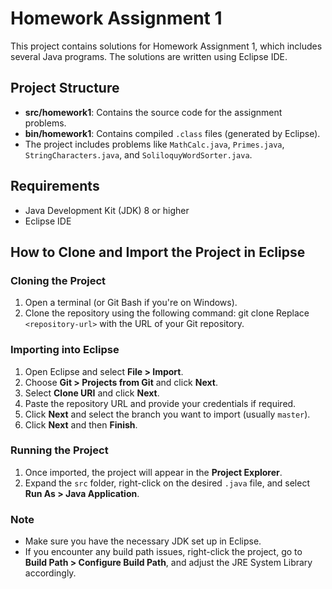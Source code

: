 # Homework Assignment 1

This project contains solutions for Homework Assignment 1, which includes several Java programs. The solutions are written using Eclipse IDE.

## Project Structure
- **src/homework1**: Contains the source code for the assignment problems.
- **bin/homework1**: Contains compiled `.class` files (generated by Eclipse).
- The project includes problems like `MathCalc.java`, `Primes.java`, `StringCharacters.java`, and `SoliloquyWordSorter.java`.

## Requirements
- Java Development Kit (JDK) 8 or higher
- Eclipse IDE

## How to Clone and Import the Project in Eclipse

### Cloning the Project
1. Open a terminal (or Git Bash if you're on Windows).
2. Clone the repository using the following command: git clone <repository-url>
Replace `<repository-url>` with the URL of your Git repository.

### Importing into Eclipse
1. Open Eclipse and select **File > Import**.
2. Choose **Git > Projects from Git** and click **Next**.
3. Select **Clone URI** and click **Next**.
4. Paste the repository URL and provide your credentials if required.
5. Click **Next** and select the branch you want to import (usually `master`).
6. Click **Next** and then **Finish**.

### Running the Project
1. Once imported, the project will appear in the **Project Explorer**.
2. Expand the `src` folder, right-click on the desired `.java` file, and select **Run As > Java Application**.

### Note
- Make sure you have the necessary JDK set up in Eclipse.
- If you encounter any build path issues, right-click the project, go to **Build Path > Configure Build Path**, and adjust the JRE System Library accordingly.